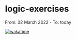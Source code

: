 # logic-exercises

From: 02 March 2022 - To: today

[![wakatime](https://wakatime.com/badge/github/tiagosathler/logic-exercises.svg?style=social)](https://wakatime.com/badge/github/tiagosathler/logic-exercises)
